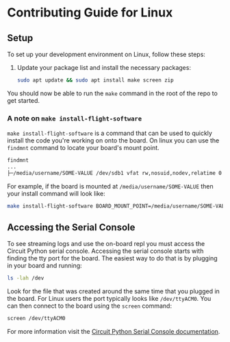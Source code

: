 # Contributing Guide for Linux

## Setup

To set up your development environment on Linux, follow these steps:

1. Update your package list and install the necessary packages:
    ```sh
    sudo apt update && sudo apt install make screen zip
    ```

You should now be able to run the `make` command in the root of the repo to get started.

### A note on `make install-flight-software`
`make install-flight-software` is a command that can be used to quickly install the code you're working on onto the board. On linux you can use the `findmnt` command to locate your board's mount point.
```sh
findmnt
...
├─/media/username/SOME-VALUE /dev/sdb1 vfat rw,nosuid,nodev,relatime 0 0
```

For example, if the board is mounted at `/media/username/SOME-VALUE` then your install command will look like:
```sh
make install-flight-software BOARD_MOUNT_POINT=/media/username/SOME-VALUE/
```

## Accessing the Serial Console
To see streaming logs and use the on-board repl you must access the Circuit Python serial console. Accessing the serial console starts with finding the tty port for the board. The easiest way to do that is by plugging in your board and running:
```sh
ls -lah /dev
```
Look for the file that was created around the same time that you plugged in the board. For Linux users the port typically looks like `/dev/ttyACM0`. You can then connect to the board using the `screen` command:
```sh
screen /dev/ttyACM0
```

For more information visit the [Circuit Python Serial Console documentation](https://learn.adafruit.com/welcome-to-circuitpython/advanced-serial-console-on-linux).

